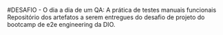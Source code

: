 #DESAFIO - O dia a dia de um QA: A prática de testes manuais funcionais
Repositório dos artefatos a serem entregues do desafio de projeto do bootcamp de e2e engineering da DIO.
